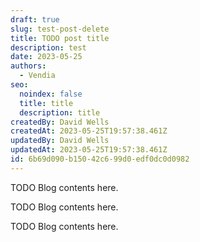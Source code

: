 ```yaml
---
draft: true
slug: test-post-delete
title: TODO post title
description: test
date: 2023-05-25
authors:
  - Vendia
seo:
  noindex: false
  title: title
  description: title
createdBy: David Wells
createdAt: 2023-05-25T19:57:38.461Z
updatedBy: David Wells
updatedAt: 2023-05-25T19:57:38.461Z
id: 6b69d090-b150-42c6-99d0-edf0dc0d0982
---
```


TODO Blog contents here.

TODO Blog contents here.

TODO Blog contents here.